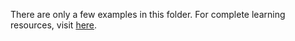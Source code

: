 There are only a few examples in this folder. For complete learning resources, visit
[here](https://juliaai.github.io/MLJ.jl/dev/learning_mlj/).
